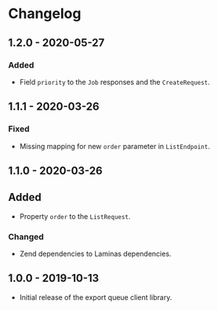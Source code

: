 # Changelog

## 1.2.0 - 2020-05-27

### Added

- Field `priority` to the `Job` responses and the `CreateRequest`.

## 1.1.1 - 2020-03-26

### Fixed

- Missing mapping for new `order` parameter in `ListEndpoint`.

## 1.1.0 - 2020-03-26

## Added

- Property `order` to the `ListRequest`.

### Changed

- Zend dependencies to Laminas dependencies.

## 1.0.0 - 2019-10-13

- Initial release of the export queue client library.
